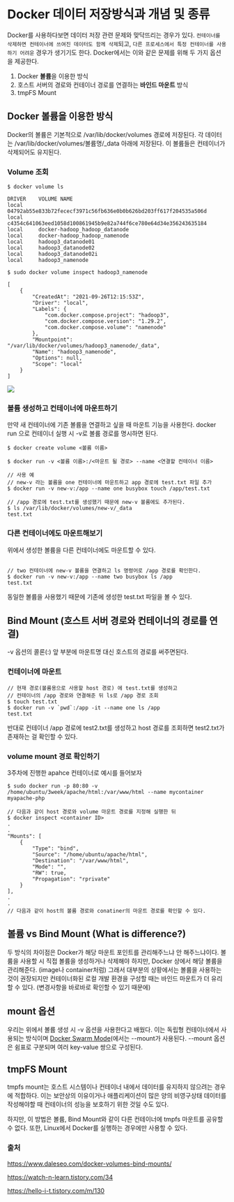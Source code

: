 # Docker 데이터 저장방식과 개념 및 종류

Docker를 사용하다보면 데이터 저장 관련 문제와 맞닥뜨리는 경우가 있다. `컨테이너를 삭제하면 컨테이너에 쓰여진 데이터도 함께 삭제`되고, `다른 프로세스에서 특정 컨테이너를 사용하기 어려운` 경우가 생기기도 한다.
Docker에서는 이와 같은 문제를 위해 두 가지 옵션을 제공한다.

1. Docker **볼륨**을 이용한 방식
2. 호스트 서버의 경로와 컨테이너 경로를 연결하는 **바인드 마운트** 방식
3. tmpFS Mount

## Docker 볼륨을 이용한 방식

Docker의 볼륨은 기본적으로 /var/lib/docker/volumes 경로에 저장된다. 각 데이터는 /var/lib/docker/volumes/볼륨명/\_data 아래에 저장된다. 이 볼륨들은 컨테이너가 삭제되어도 유지된다.

### Volume 조회

```console
$ docker volume ls

DRIVER    VOLUME NAME
local     04792ab55e833b72fececf3971c56fb636e0b0b626bd203ff617f204535a506d
local     c4354c641063eed1058d100861945b9e82a744f6ce780e64d34e356243635184
local     docker-hadoop_hadoop_datanode
local     docker-hadoop_hadoop_namenode
local     hadoop3_datanode01
local     hadoop3_datanode02
local     hadoop3_datanode02i
local     hadoop3_namenode

$ sudo docker volume inspect hadoop3_namenode

[
    {
        "CreatedAt": "2021-09-26T12:15:53Z",
        "Driver": "local",
        "Labels": {
            "com.docker.compose.project": "hadoop3",
            "com.docker.compose.version": "1.29.2",
            "com.docker.compose.volume": "namenode"
        },
        "Mountpoint": "/var/lib/docker/volumes/hadoop3_namenode/_data",
        "Name": "hadoop3_namenode",
        "Options": null,
        "Scope": "local"
    }
]

```

![](사진)

### 볼륨 생성하고 컨테이너에 마운트하기

만약 새 컨테이너에 기존 볼륨을 연결하고 싶을 때 마운트 기능을 사용한다. docker run 으로 컨테이너 실행 시 -v로 볼륨 경로를 명시하면 된다.

```console
$ docker create volume <볼륨 이름>

$ docker run -v <볼륨 이름>:/<마운트 될 경로> --name <연결할 컨테이너 이름>

// 사용 예
// new-v 라는 볼륨을 one 컨테이너에 마운트하고 app 경로에 test.txt 파일 추가
$ docker run -v new-v:/app --name one busybox touch /app/test.txt

// /app 경로에 test.txt를 생성했기 때문에 new-v 볼륨에도 추가된다.
$ ls /var/lib/docker/volumes/new-v/_data
test.txt
```

### 다른 컨테이너에도 마운트해보기

위에서 생성한 볼륨을 다른 컨테이너에도 마운트할 수 있다.

```console

// two 컨테이너에 new-v 볼륨을 연결하고 ls 명령어로 /app 경로를 확인한다.
$ docker run -v new-v:/app --name two busybox ls /app
test.txt
```

동일한 볼륨을 사용했기 때문에 기존에 생성한 test.txt 파일을 볼 수 있다.

## Bind Mount (호스트 서버 경로와 컨테이너의 경로를 연결)

-v 옵션의 콜론(:) 앞 부분에 마운트명 대신 호스트의 경로를 써주면된다.

### 컨테이너에 마운트

```
// 현재 경로(볼륨용으로 사용할 host 경로) 에 test.txt를 생성하고
// 컨테이너의 /app 경로와 연결해준 뒤 ls로 /app 경로 조회
$ touch test.txt
$ docker run -v `pwd`:/app -it --name one ls /app
test.txt
```

반대로 컨테이너 /app 경로에 test2.txt를 생성하고 host 경로를 조회하면 test2.txt가 존재하는 걸 확인할 수 있다.

### volume mount 경로 확인하기

3주차에 진행한 apahce 컨테이너로 예시를 들어보자

```
$ sudo docker run -p 80:80 -v /home/ubuntu/3week/apache/html:/var/www/html --name mycontainer myapache-php

// 다음과 같이 host 경로와 volume 마운트 경로를 지정해 실행한 뒤
$ docker inspect <container ID>
.
.
"Mounts": [
    {
        "Type": "bind",
        "Source": "/home/ubuntu/apache/html",
        "Destination": "/var/www/html",
        "Mode": "",
        "RW": true,
        "Propagation": "rprivate"
    }
],
.
.
// 다음과 같이 host의 볼륨 경로와 conatiner의 마운트 경로를 확인할 수 있다.
```

## 볼륨 vs Bind Mount (What is difference?)

두 방식의 차이점은 Docker가 해당 마운트 포인트를 관리해주느냐 안 해주느냐이다. 볼륨을 사용할 시 직접 볼륨을 생성하거나 삭제해야 하지만, Docker 상에서 해당 볼륨을 관리해준다. (image나 container처럼) 그래서 대부분의 상황에서는 볼륨을 사용하는 것이 권장되지만 컨테이너화된 로컬 개발 환경을 구성할 때는 바인드 마운트가 더 유리할 수 있다. (변경사항을 바로바로 확인할 수 있기 때문에)

## mount 옵션

우리는 위에서 볼륨 생성 시 -v 옵션을 사용한다고 배웠다. 이는 독립형 컨테이너에서 사용되는 방식이며 [Docker Swarm Mode](_blank "호스트 서버의 컨테이너들을 배포, 관리하기 위한 툴. 쿠버네티스를 대체할 수 있는 툴이라고 보면 됨")(에서는 --mount가 사용된다.
--mount 옵션은 쉼표로 구분되며 여러 key-value 쌍으로 구성된다.

## tmpFS Mount

tmpfs mount는 호스트 시스템이나 컨테이너 내에서 데이터를 유지하지 않으려는 경우에 적합하다. 이는 보안상의 이유이거나 애플리케이션이 많은 양의 비영구상태 데이터를 작성해야할 때 컨테이너의 성능을 보호하기 위한 것일 수도 있다.

하지만, 이 방법은 볼륨, Bind Mount와 같이 다른 컨테이너에 tmpfs 마운트를 공유할 수 없다. 또한, Linux에서 Docker를 실행하는 경우에만 사용할 수 있다.

### 출처

https://www.daleseo.com/docker-volumes-bind-mounts/

https://watch-n-learn.tistory.com/34

https://hello-i-t.tistory.com/m/130

